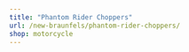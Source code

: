 ```yaml
---
title: "Phantom Rider Choppers"
url: /new-braunfels/phantom-rider-choppers/
shop: motorcycle
---
```

